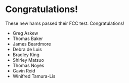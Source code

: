 # Congratulations!

  These new hams passed their FCC test.  Congratulations!

* Greg Askew
* Thomas Baker
* James Beardmore
* Debra de Luis
* Bradley King
* Shirley Matsuo
* Thomas Noyes
* Gavin Reid
* Winifred Tamura-Lis
